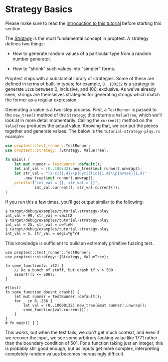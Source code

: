 # Strategy Basics

Please make sure to read the [introduction to this tutorial](index.md) before
starting this section.

The [_Strategy_](https://docs.rs/proptest/latest/proptest/strategy/trait.Strategy.html) is the most fundamental
concept in proptest. A strategy defines two things:

- How to generate random values of a particular type from a random number
generator.

- How to "shrink" such values into "simpler" forms.

Proptest ships with a substantial library of strategies. Some of these are
defined in terms of built-in types; for example, `0..100i32` is a strategy
to generate `i32`s between 0, inclusive, and 100, exclusive. As we've
already seen, strings are themselves strategies for generating strings
which match the former as a regular expression.

Generating a value is a two-step process. First, a `TestRunner` is passed
to the `new_tree()` method of the `Strategy`; this returns a `ValueTree`,
which we'll look at in more detail momentarily. Calling the `current()`
method on the `ValueTree` produces the actual value. Knowing that, we can
put the pieces together and generate values. The below is the
`tutorial-strategy-play.rs` example:

```rust
use proptest::test_runner::TestRunner;
use proptest::strategy::{Strategy, ValueTree};

fn main() {
    let mut runner = TestRunner::default();
    let int_val = (0..100i32).new_tree(&mut runner).unwrap();
    let str_val = "[a-z]{1,4}\\p{Cyrillic}{1,4}\\p{Greek}{1,4}"
        .new_tree(&mut runner).unwrap();
    println!("int_val = {}, str_val = {}",
             int_val.current(), str_val.current());
}
```

If you run this a few times, you'll get output similar to the following:

```text
$ target/debug/examples/tutorial-strategy-play
int_val = 99, str_val = vѨͿἕΌ
$ target/debug/examples/tutorial-strategy-play
int_val = 25, str_val = cwᵸійΉ
$ target/debug/examples/tutorial-strategy-play
int_val = 5, str_val = oegiᴫᵸӈᵸὛΉ
```

This knowledge is sufficient to build an extremely primitive fuzzing test.

```rust,no_run
use proptest::test_runner::TestRunner;
use proptest::strategy::{Strategy, ValueTree};

fn some_function(v: i32) {
    // Do a bunch of stuff, but crash if v > 500
    assert!(v <= 500);
}

#[test]
fn some_function_doesnt_crash() {
    let mut runner = TestRunner::default();
    for _ in 0..256 {
        let val = (0..10000i32).new_tree(&mut runner).unwrap();
        some_function(val.current());
    }
}
# fn main() { }
```

This _works_, but when the test fails, we don't get much context, and even
if we recover the input, we see some arbitrary-looking value like 1771
rather than the boundary condition of 501. For a function taking just an
integer, this is probably still good enough, but as inputs get more
complex, interpreting completely random values becomes increasingly
difficult.
